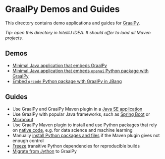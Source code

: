 # GraalPy Demos and Guides

This directory contains demo applications and guides for [GraalPy](https://www.graalvm.org/python/).

*Tip: open this directory in IntellIJ IDEA. It should offer to load all Maven projects.*

## Demos

- [Minimal Java application that embeds GraalPy](graalpy-starter/)
- [Minimal Java application that embeds `openai` Python package with GraalPy](graalpy-openai-starter/)
- [Embed `qrcode` Python package with GraalPy in JBang](graalpy-jbang-qrcode/)

## Guides

- Use GraalPy and GraalPy Maven plugin in a [Java SE application](graalpy-javase-guide/)
- Use GraalPy with popular Java frameworks, such as [Spring Boot](graalpy-spring-boot-guide/) or [Micronaut](graalpy-micronaut-guide/)
- Use GraalPy Maven plugin to install and use Python packages that rely on [native code](graalpy-native-extensions-guide/), e.g. for data science and machine learning
- Manually [install Python packages and files](graalpy-custom-venv-guide/) if the Maven plugin gives not enough control
- [Freeze](graalpy-freeze-dependencies-guide/) transitive Python dependencies for reproducible builds
- [Migrate from Jython](graalpy-jython-guide/) to GraalPy
